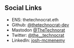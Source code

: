 ## Social Links
* ENS: thetechnocrat.eth
* Github: [@thetechnocrat-dev](https://github.com/thetechnocrat-dev)
* Mastodon [@TheTechnorat](https://cryptodon.lol/@TheTechnorat)
* Twitter: [@the__technocrat](https://twitter.com/The__Technocrat)
* LinkedIn: [josh-mcmenemy](https://www.linkedin.com/in/josh-mcmenemy-271980140/)
